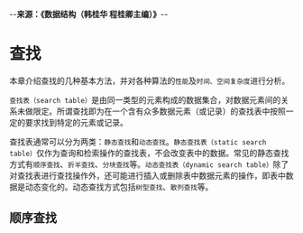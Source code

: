 --**来源：《数据结构（韩桂华 程桂卿主编）》**--

# 查找

本章介绍查找的几种基本方法，并对各种算法的`性能`及`时间、空间复杂度`进行分析。

`查找表（search table）`是由同一类型的元素构成的数据集合，对数据元素间的关系未做限定。所谓查找即为在一个含有众多数据元素（或记录）的查找表中按照一定的要求找到特定的元素或记录。

查找表通常可以分为两类：`静态查找`和`动态查找`。`静态查找表（static search table）`仅作为查询和检索操作的查找表，不会改变表中的数据。常见的静态查找方式有`顺序查找`、`折半查找`、`分块查找`等。`动态查找表（dynamic search table）`除了对查找表进行查找操作外，还可能进行插入或删除表中数据元素的操作，即表中数据是动态变化的。动态查找方式包括`树型查找`、`散列查找`等。

## 顺序查找
